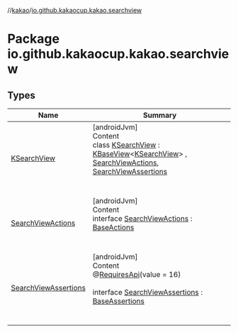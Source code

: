 //[kakao](../../index.md)/[io.github.kakaocup.kakao.searchview](index.md)



# Package io.github.kakaocup.kakao.searchview  


## Types  
  
|  Name |  Summary | 
|---|---|
| <a name="io.github.kakaocup.kakao.searchview/KSearchView///PointingToDeclaration/"></a>[KSearchView](-k-search-view/index.md)| <a name="io.github.kakaocup.kakao.searchview/KSearchView///PointingToDeclaration/"></a>[androidJvm]  <br>Content  <br>class [KSearchView](-k-search-view/index.md) : [KBaseView](../io.github.kakaocup.kakao.common.views/-k-base-view/index.md)<[KSearchView](-k-search-view/index.md)> , [SearchViewActions](-search-view-actions/index.md), [SearchViewAssertions](-search-view-assertions/index.md)  <br><br><br>|
| <a name="io.github.kakaocup.kakao.searchview/SearchViewActions///PointingToDeclaration/"></a>[SearchViewActions](-search-view-actions/index.md)| <a name="io.github.kakaocup.kakao.searchview/SearchViewActions///PointingToDeclaration/"></a>[androidJvm]  <br>Content  <br>interface [SearchViewActions](-search-view-actions/index.md) : [BaseActions](../io.github.kakaocup.kakao.common.actions/-base-actions/index.md)  <br><br><br>|
| <a name="io.github.kakaocup.kakao.searchview/SearchViewAssertions///PointingToDeclaration/"></a>[SearchViewAssertions](-search-view-assertions/index.md)| <a name="io.github.kakaocup.kakao.searchview/SearchViewAssertions///PointingToDeclaration/"></a>[androidJvm]  <br>Content  <br>@[RequiresApi](https://developer.android.com/reference/kotlin/androidx/annotation/RequiresApi.html)(value = 16)  <br>  <br>interface [SearchViewAssertions](-search-view-assertions/index.md) : [BaseAssertions](../io.github.kakaocup.kakao.common.assertions/-base-assertions/index.md)  <br><br><br>|

